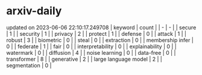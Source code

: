 # arxiv-daily
updated on 2023-06-06 22:10:17.249708
| keyword | count |
| - | - |
| secure | 1 |
| security | 1 |
| privacy | 2 |
| protect | 1 |
| defense | 0 |
| attack | 1 |
| robust | 3 |
| biometric | 0 |
| steal | 0 |
| extraction | 0 |
| membership infer | 0 |
| federate | 1 |
| fair | 0 |
| interpretability | 0 |
| explainability | 0 |
| watermark | 0 |
| diffusion | 4 |
| noise learning | 0 |
| data-free | 0 |
| transformer | 8 |
| generative | 2 |
| large language model | 2 |
| segmentation | 0 |
